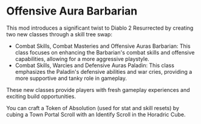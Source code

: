 # Offensive Aura Barbarian
This mod introduces a significant twist to Diablo 2 Resurrected by creating two new classes through a skill tree swap:

- Combat Skills, Combat Masteries and Offensive Auras Barbarian: This class focuses on enhancing the Barbarian's combat skills and offensive capabilities, allowing for a more aggressive playstyle.
- Combat Skills, Warcies and Defensive Auras Paladin:  This class emphasizes the Paladin's defensive abilities and war cries, providing a more supportive and tanky role in gameplay.

These new classes provide players with fresh gameplay experiences and exciting build opportunities.

You can craft a Token of Absolution (used for stat and skill resets) by cubing a Town Portal Scroll with an Identify Scroll in the Horadric Cube.